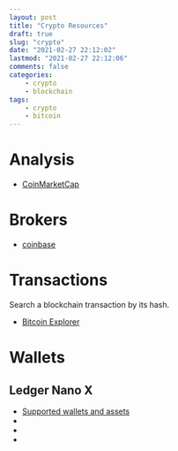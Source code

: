 ```yaml
---
layout: post
title: "Crypto Resources"
draft: true
slug: "crypto"
date: "2021-02-27 22:12:02"
lastmod: "2021-02-27 22:12:06"
comments: false
categories:
    - crypto
    - blockchain
tags:
    - crypto
    - bitcoin
---
```



# Analysis

- [CoinMarketCap]()

# Brokers

- [coinbase]()

# Transactions

Search a blockchain transaction by its hash.

- [Bitcoin Explorer](https://www.blockchain.com/explorer)

# Wallets

## Ledger Nano X

- [Supported wallets and assets](https://www.ledger.com/supported-crypto-assets/)
- []()
- []()
- []()
